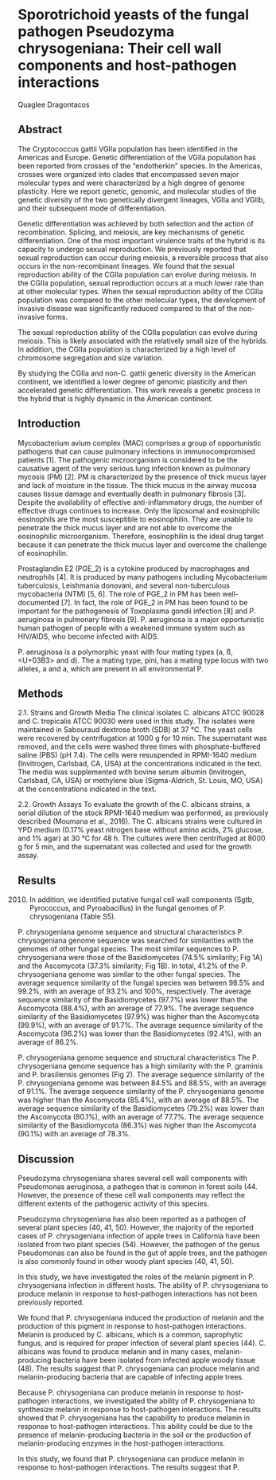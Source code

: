 # Sporotrichoid yeasts of the fungal pathogen Pseudozyma chrysogeniana: Their cell wall components and host-pathogen interactions
Quaglee Dragontacos


## Abstract
The Cryptococcus gattii VGIIa population has been identified in the Americas and Europe. Genetic differentiation of the VGIIa population has been reported from crosses of the “endotherkin” species. In the Americas, crosses were organized into clades that encompassed seven major molecular types and were characterized by a high degree of genome plasticity. Here we report genetic, genomic, and molecular studies of the genetic diversity of the two genetically divergent lineages, VGIIa and VGIIb, and their subsequent mode of differentiation.

Genetic differentiation was achieved by both selection and the action of recombination. Splicing, and meiosis, are key mechanisms of genetic differentiation. One of the most important virulence traits of the hybrid is its capacity to undergo sexual reproduction. We previously reported that sexual reproduction can occur during meiosis, a reversible process that also occurs in the non-recombinant lineages. We found that the sexual reproduction ability of the CGIIa population can evolve during meiosis. In the CGIIa population, sexual reproduction occurs at a much lower rate than at other molecular types. When the sexual reproduction ability of the CGIIa population was compared to the other molecular types, the development of invasive disease was significantly reduced compared to that of the non-invasive forms.

The sexual reproduction ability of the CGIIa population can evolve during meiosis. This is likely associated with the relatively small size of the hybrids. In addition, the CGIIa population is characterized by a high level of chromosome segregation and size variation.

By studying the CGIIa and non-C. gattii genetic diversity in the American continent, we identified a lower degree of genomic plasticity and then accelerated genetic differentiation. This work reveals a genetic process in the hybrid that is highly dynamic in the American continent.


## Introduction
Mycobacterium avium complex (MAC) comprises a group of opportunistic pathogens that can cause pulmonary infections in immunocompromised patients [1]. The pathogenic microorganism is considered to be the causative agent of the very serious lung infection known as pulmonary mycosis (PM) [2]. PM is characterized by the presence of thick mucus layer and lack of moisture in the tissue. The thick mucus in the airway mucosa causes tissue damage and eventually death in pulmonary fibrosis [3]. Despite the availability of effective anti-inflammatory drugs, the number of effective drugs continues to increase. Only the liposomal and eosinophilic eosinophils are the most susceptible to eosinophilin. They are unable to penetrate the thick mucus layer and are not able to overcome the eosinophilic microorganism. Therefore, eosinophilin is the ideal drug target because it can penetrate the thick mucus layer and overcome the challenge of eosinophilin.

Prostaglandin E2 (PGE_2) is a cytokine produced by macrophages and neutrophils [4]. It is produced by many pathogens including Mycobacterium tuberculosis, Leishmania donovani, and several non-tuberculous mycobacteria (NTM) [5, 6]. The role of PGE_2 in PM has been well-documented [7]. In fact, the role of PGE_2 in PM has been found to be important for the pathogenesis of Toxoplasma gondii infection [8] and P. aeruginosa in pulmonary fibrosis [9]. P. aeruginosa is a major opportunistic human pathogen of people with a weakened immune system such as HIV/AIDS, who become infected with AIDS.

P. aeruginosa is a polymorphic yeast with four mating types (a, ß, <U+03B3> and d). The a mating type, pini, has a mating type locus with two alleles, a and a, which are present in all environmental P.


## Methods
2.1. Strains and Growth Media
The clinical isolates C. albicans ATCC 90028 and C. tropicalis ATCC 90030 were used in this study. The isolates were maintained in Sabouraud dextrose broth (SDB) at 37 °C. The yeast cells were recovered by centrifugation at 1000 g for 10 min. The supernatant was removed, and the cells were washed three times with phosphate-buffered saline (PBS) (pH 7.4). The cells were resuspended in RPMI-1640 medium (Invitrogen, Carlsbad, CA, USA) at the concentrations indicated in the text. The media was supplemented with bovine serum albumin (Invitrogen, Carlsbad, CA, USA) or methylene blue (Sigma-Aldrich, St. Louis, MO, USA) at the concentrations indicated in the text.

2.2. Growth Assays
To evaluate the growth of the C. albicans strains, a serial dilution of the stock RPMI-1640 medium was performed, as previously described (Moumana et al., 2016). The C. albicans strains were cultured in YPD medium (0.17% yeast nitrogen base without amino acids, 2% glucose, and 1% agar) at 30 °C for 48 h. The cultures were then centrifuged at 8000 g for 5 min, and the supernatant was collected and used for the growth assay.


## Results
 2010. In addition, we identified putative fungal cell wall components (Sgtb, Pyrococcus, and Pyroabacillus) in the fungal genomes of P. chrysogeniana (Table S5).

P. chrysogeniana genome sequence and structural characteristics
P. chrysogeniana genome sequence was searched for similarities with the genomes of other fungal species. The most similar sequences to P. chrysogeniana were those of the Basidiomycetes (74.5% similarity; Fig 1A) and the Ascomycota (37.3% similarity; Fig 1B). In total, 41.2% of the P. chrysogeniana genome was similar to the other fungal species. The average sequence similarity of the fungal species was between 98.5% and 99.2%, with an average of 93.2% and 100%, respectively. The average sequence similarity of the Basidiomycetes (97.7%) was lower than the Ascomycota (88.4%), with an average of 77.9%. The average sequence similarity of the Basidiomycetes (97.9%) was higher than the Ascomycota (99.9%), with an average of 91.7%. The average sequence similarity of the Ascomycota (96.2%) was lower than the Basidiomycetes (92.4%), with an average of 86.2%.

P. chrysogeniana genome sequence and structural characteristics
The P. chrysogeniana genome sequence has a high similarity with the P. graminis and P. brasiliensis genomes (Fig 2). The average sequence similarity of the P. chrysogeniana genome was between 84.5% and 88.5%, with an average of 91.1%. The average sequence similarity of the P. chrysogeniana genome was higher than the Ascomycota (85.4%), with an average of 88.5%. The average sequence similarity of the Basidiomycetes (79.2%) was lower than the Ascomycota (80.1%), with an average of 77.7%. The average sequence similarity of the Basidiomycota (86.3%) was higher than the Ascomycota (90.1%) with an average of 78.3%.


## Discussion
Pseudozyma chrysogeniana shares several cell wall components with Pseudomonas aeruginosa, a pathogen that is common in forest soils (44. However, the presence of these cell wall components may reflect the different extents of the pathogenic activity of this species.

Pseudozyma chrysogeniana has also been reported as a pathogen of several plant species (40, 41, 50). However, the majority of the reported cases of P. chrysogeniana infection of apple trees in California have been isolated from two plant species (54). However, the pathogen of the genus Pseudomonas can also be found in the gut of apple trees, and the pathogen is also commonly found in other woody plant species (40, 41, 50).

In this study, we have investigated the roles of the melanin pigment in P. chrysogeniana infection in different hosts. The ability of P. chrysogeniana to produce melanin in response to host-pathogen interactions has not been previously reported.

We found that P. chrysogeniana induced the production of melanin and the production of this pigment in response to host-pathogen interactions. Melanin is produced by C. albicans, which is a common, saprophytic fungus, and is required for proper infection of several plant species (44). C. albicans was found to produce melanin and in many cases, melanin-producing bacteria have been isolated from infected apple woody tissue (48). The results suggest that P. chrysogeniana can produce melanin and melanin-producing bacteria that are capable of infecting apple trees.

Because P. chrysogeniana can produce melanin in response to host-pathogen interactions, we investigated the ability of P. chrysogeniana to synthesize melanin in response to host-pathogen interactions. The results showed that P. chrysogeniana has the capability to produce melanin in response to host-pathogen interactions. This ability could be due to the presence of melanin-producing bacteria in the soil or the production of melanin-producing enzymes in the host-pathogen interactions.

In this study, we found that P. chrysogeniana can produce melanin in response to host-pathogen interactions. The results suggest that P.
